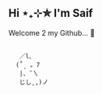 ## Hi ⋆₊⊹✮ I'm Saif 
Welcome 2 my Github... 🤍
<pre><code>
   ／l、     
  (˚ˎ 。7  
   |、˜〵          
   じしˍ,)ノ
</code></pre>

